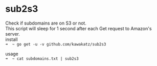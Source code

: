 # sub2s3

Check if subdomains are on S3 or not.<br>
This script will sleep for 1 second after each Get request to Amazon's server.<br>
install<br>
```➜  ~ go get -u -v github.com/kawakatz/sub2s3```

usage<br>
```➜  ~ cat subdomains.txt | sub2s3```
